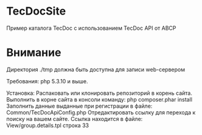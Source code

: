 TecDocSite
==========

Пример каталога TecDoc с использованием TecDoc API от ABCP

Внимание
========
Директория ./tmp должна быть доступна для записи web-сервером

Требования:
php 5.3.10 и выше.

Установка:
Распаковать или клонировать репозиторий в корень сайта.
Выполнить в корне сайта в консоли команду:
php composer.phar install
Заполнить данные выданные при регистрации в файле:
Common/TecDocApiConfig.php
Отредактировать ссылку для перехода к поиску на вашем сайте. Ссылка находится в файле:
View/group.details.tpl строка 33